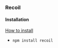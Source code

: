 ### Recoil

#### Installation
[How to install](https://recoiljs.org/docs/introduction/installation/)
- `npm install recoil`